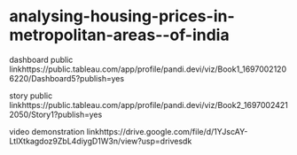 # analysing-housing-prices-in-metropolitan-areas--of-india


dashboard public linkhttps://public.tableau.com/app/profile/pandi.devi/viz/Book1_16970021206220/Dashboard5?publish=yes

story public linkhttps://public.tableau.com/app/profile/pandi.devi/viz/Book2_16970024212050/Story1?publish=yes

video demonstration linkhttps://drive.google.com/file/d/1YJscAY-LtlXtkagdoz9ZbL4diygD1W3n/view?usp=drivesdk
